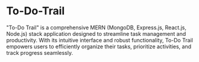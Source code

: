 # To-Do-Trail
"To-Do Trail" is a comprehensive MERN (MongoDB, Express.js, React.js, Node.js) stack application designed to streamline task management and productivity. With its intuitive interface and robust functionality, To-Do Trail empowers users to efficiently organize their tasks, prioritize activities, and track progress seamlessly.